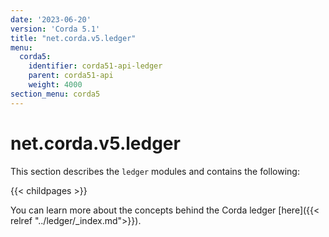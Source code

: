 ```yaml
---
date: '2023-06-20'
version: 'Corda 5.1'
title: "net.corda.v5.ledger"
menu:
  corda5:
    identifier: corda51-api-ledger
    parent: corda51-api
    weight: 4000
section_menu: corda5
---
```

# net.corda.v5.ledger

This section describes the `ledger` modules and contains the following:

{{< childpages >}}

You can learn more about the concepts behind the Corda ledger [here]({{< relref "../ledger/_index.md">}}).